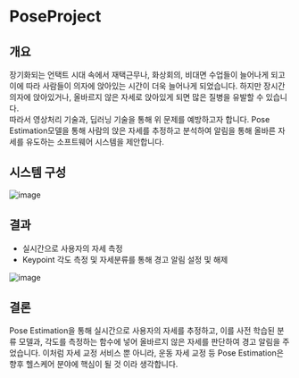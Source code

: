# PoseProject
## 개요
장기화되는 언택트 시대 속에서 재택근무나, 화상회의, 비대면 수업들이 늘어나게 되고 이에 따라 사람들이 의자에 앉아있는 시간이 더욱 늘어나게 되었습니다. 하지만 장시간 의자에 앉아있거나, 올바르지 않은 자세로 앉아있게 되면 많은 질병을 유발할 수 있습니다.   
 따라서 영상처리 기술과, 딥러닝 기술을 통해 위 문제를 예방하고자 합니다. Pose Estimation모델을 통해 사람의 앉은 자세를 추정하고 분석하여 알림을 통해 올바른 자세를 유도하는 소프트웨어 시스템을 제안합니다. 

## 시스템 구성
![image](https://user-images.githubusercontent.com/49435163/141069056-9af73b66-3f15-46b6-893b-003dd3fb1b1e.png)


## 결과
- 실시간으로 사용자의 자세 측정
- Keypoint 각도 측정 및 자세분류를 통해 경고 알림 설정 및 해제  

![image](https://user-images.githubusercontent.com/49435163/141069235-9bf10f98-1245-4973-92b3-2ff0134124d5.png)


## 결론
Pose Estimation을 통해 실시간으로 사용자의 자세를 추정하고, 이를 사전 학습된 분류 모델과, 각도를 측정하는 함수에 넣어 올바르지 않은 자세를 판단하여 경고 알림을 주었습니다. 이처럼 자세 교정 서비스 뿐 아니라, 운동 자세 교정 등 Pose Estimation은 향후 헬스케어 분야에 핵심이 될 것 이라 생각합니다. 
